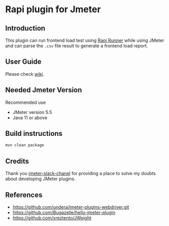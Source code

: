 # Rapi plugin for Jmeter

## Introduction

This plugin can run frontend load test using [Rapi Runner](https://github.com/RapiTest/rapi-runner) while using JMeter and can parse the `.csv` file result to generate a frontend load report.

## User Guide
Please check [wiki](https://github.com/bobcode99/jmeter-rapi-plugin/wiki).

## Needed Jmeter Version

Recommended use
- JMeter version 5.5
- Java 11 or above

## Build instructions

```bash
mvn clean package
```

## Credits
Thank you [jmeter-slack-chanel](https://www.blazemeter.com/resources/jmeter-slack-channel) for providing a place to solve my doubts about developing JMeter plugins.

## References

- https://github.com/undera/jmeter-plugins-webdriver.git
- https://github.com/Bugazelle/hello-jmeter-plugin
- https://github.com/xreztento/JWeight

